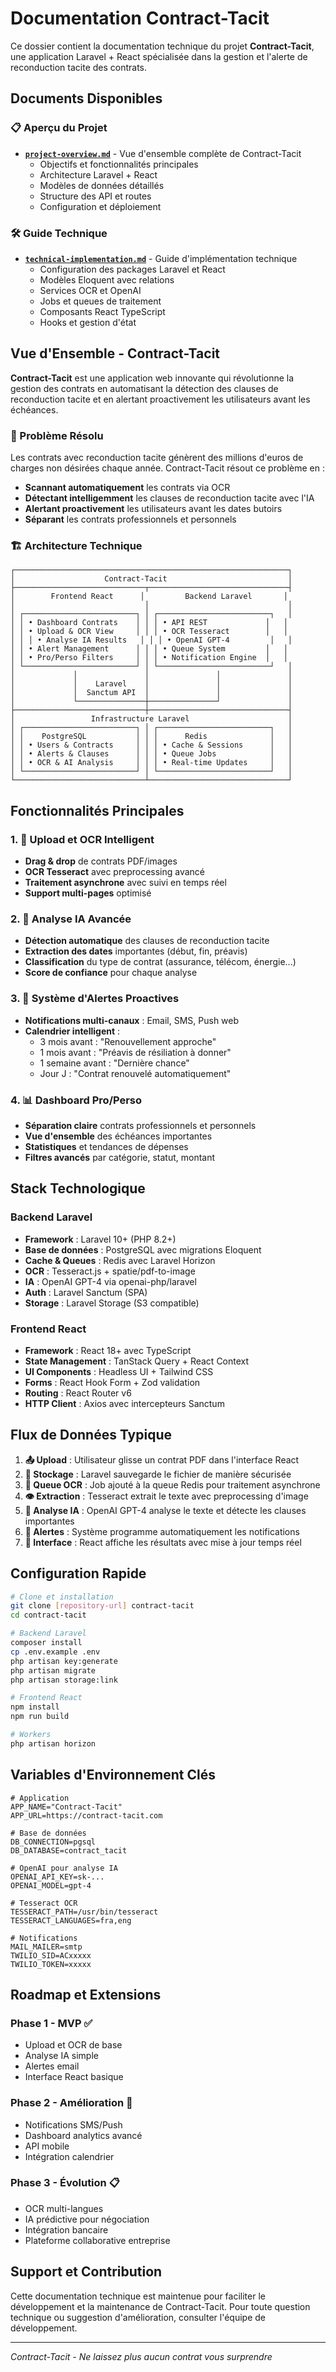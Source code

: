 # Documentation Contract-Tacit

Ce dossier contient la documentation technique du projet **Contract-Tacit**, une application Laravel + React spécialisée dans la gestion et l'alerte de reconduction tacite des contrats.

## Documents Disponibles

### 📋 Aperçu du Projet

- **[`project-overview.md`](./project-overview.md)** - Vue d'ensemble complète de Contract-Tacit
  - Objectifs et fonctionnalités principales
  - Architecture Laravel + React
  - Modèles de données détaillés
  - Structure des API et routes
  - Configuration et déploiement

### 🛠️ Guide Technique

- **[`technical-implementation.md`](./technical-implementation.md)** - Guide d'implémentation technique
  - Configuration des packages Laravel et React
  - Modèles Eloquent avec relations
  - Services OCR et OpenAI
  - Jobs et queues de traitement
  - Composants React TypeScript
  - Hooks et gestion d'état

## Vue d'Ensemble - Contract-Tacit

**Contract-Tacit** est une application web innovante qui révolutionne la gestion des contrats en automatisant la détection des clauses de reconduction tacite et en alertant proactivement les utilisateurs avant les échéances.

### 🎯 Problème Résolu

Les contrats avec reconduction tacite génèrent des millions d'euros de charges non désirées chaque année. Contract-Tacit résout ce problème en :

- **Scannant automatiquement** les contrats via OCR
- **Détectant intelligemment** les clauses de reconduction tacite avec l'IA
- **Alertant proactivement** les utilisateurs avant les dates butoirs
- **Séparant** les contrats professionnels et personnels

### 🏗️ Architecture Technique

```
┌─────────────────────────────────────────────────────────────┐
│                    Contract-Tacit                           │
├─────────────────────────────┬───────────────────────────────┤
│        Frontend React      │         Backend Laravel       │
│                             │                               │
│ ┌─────────────────────────┐ │ ┌─────────────────────────┐   │
│ │ • Dashboard Contrats    │ │ │ • API REST             │   │
│ │ • Upload & OCR View     │ │ │ • OCR Tesseract        │   │
│ │ │ • Analyse IA Results   │ │ │ • OpenAI GPT-4         │   │
│ │ • Alert Management      │ │ │ • Queue System         │   │
│ │ • Pro/Perso Filters     │ │ │ • Notification Engine  │   │
│ └─────────────────────────┘ │ └─────────────────────────┘   │
│             │               │               │               │
│             │    Laravel    │               │               │
│             │  Sanctum API  │               │               │
│             └───────────────┼───────────────┘               │
├─────────────────────────────┼───────────────────────────────┤
│                 Infrastructure Laravel                      │
│ ┌─────────────────────────┐ │ ┌─────────────────────────┐   │
│ │    PostgreSQL           │ │ │      Redis              │   │
│ │ • Users & Contracts     │ │ │ • Cache & Sessions      │   │
│ │ • Alerts & Clauses      │ │ │ • Queue Jobs            │   │
│ │ • OCR & AI Analysis     │ │ │ • Real-time Updates     │   │
│ └─────────────────────────┘ │ └─────────────────────────┘   │
└─────────────────────────────┴───────────────────────────────┘
```

## Fonctionnalités Principales

### 1. 📄 Upload et OCR Intelligent
- **Drag & drop** de contrats PDF/images
- **OCR Tesseract** avec preprocessing avancé
- **Traitement asynchrone** avec suivi en temps réel
- **Support multi-pages** optimisé

### 2. 🤖 Analyse IA Avancée
- **Détection automatique** des clauses de reconduction tacite
- **Extraction des dates** importantes (début, fin, préavis)
- **Classification** du type de contrat (assurance, télécom, énergie...)
- **Score de confiance** pour chaque analyse

### 3. 🚨 Système d'Alertes Proactives
- **Notifications multi-canaux** : Email, SMS, Push web
- **Calendrier intelligent** :
  - 3 mois avant : "Renouvellement approche"
  - 1 mois avant : "Préavis de résiliation à donner"  
  - 1 semaine avant : "Dernière chance"
  - Jour J : "Contrat renouvelé automatiquement"

### 4. 📊 Dashboard Pro/Perso
- **Séparation claire** contrats professionnels et personnels
- **Vue d'ensemble** des échéances importantes
- **Statistiques** et tendances de dépenses
- **Filtres avancés** par catégorie, statut, montant

## Stack Technologique

### Backend Laravel
- **Framework** : Laravel 10+ (PHP 8.2+)
- **Base de données** : PostgreSQL avec migrations Eloquent
- **Cache & Queues** : Redis avec Laravel Horizon
- **OCR** : Tesseract.js + spatie/pdf-to-image
- **IA** : OpenAI GPT-4 via openai-php/laravel
- **Auth** : Laravel Sanctum (SPA)
- **Storage** : Laravel Storage (S3 compatible)

### Frontend React
- **Framework** : React 18+ avec TypeScript
- **State Management** : TanStack Query + React Context
- **UI Components** : Headless UI + Tailwind CSS
- **Forms** : React Hook Form + Zod validation
- **Routing** : React Router v6
- **HTTP Client** : Axios avec intercepteurs Sanctum

## Flux de Données Typique

1. **📤 Upload** : Utilisateur glisse un contrat PDF dans l'interface React
2. **💾 Stockage** : Laravel sauvegarde le fichier de manière sécurisée
3. **🔄 Queue OCR** : Job ajouté à la queue Redis pour traitement asynchrone
4. **👁️ Extraction** : Tesseract extrait le texte avec preprocessing d'image
5. **🧠 Analyse IA** : OpenAI GPT-4 analyse le texte et détecte les clauses importantes
6. **📅 Alertes** : Système programme automatiquement les notifications
7. **📱 Interface** : React affiche les résultats avec mise à jour temps réel

## Configuration Rapide

```bash
# Clone et installation
git clone [repository-url] contract-tacit
cd contract-tacit

# Backend Laravel
composer install
cp .env.example .env
php artisan key:generate
php artisan migrate
php artisan storage:link

# Frontend React
npm install
npm run build

# Workers
php artisan horizon
```

## Variables d'Environnement Clés

```env
# Application
APP_NAME="Contract-Tacit"
APP_URL=https://contract-tacit.com

# Base de données
DB_CONNECTION=pgsql
DB_DATABASE=contract_tacit

# OpenAI pour analyse IA
OPENAI_API_KEY=sk-...
OPENAI_MODEL=gpt-4

# Tesseract OCR
TESSERACT_PATH=/usr/bin/tesseract
TESSERACT_LANGUAGES=fra,eng

# Notifications
MAIL_MAILER=smtp
TWILIO_SID=ACxxxxx
TWILIO_TOKEN=xxxxx
```

## Roadmap et Extensions

### Phase 1 - MVP ✅
- Upload et OCR de base
- Analyse IA simple
- Alertes email
- Interface React basique

### Phase 2 - Amélioration 🚧
- Notifications SMS/Push
- Dashboard analytics avancé
- API mobile
- Intégration calendrier

### Phase 3 - Évolution 📋
- OCR multi-langues
- IA prédictive pour négociation
- Intégration bancaire
- Plateforme collaborative entreprise

## Support et Contribution

Cette documentation technique est maintenue pour faciliter le développement et la maintenance de Contract-Tacit. Pour toute question technique ou suggestion d'amélioration, consulter l'équipe de développement.

---

*Contract-Tacit - Ne laissez plus aucun contrat vous surprendre* 